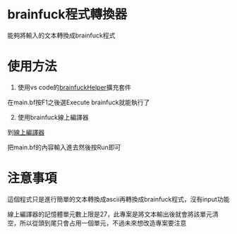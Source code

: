 # brainfuck程式轉換器
能夠將輸入的文本轉換成brainfuck程式

# 使用方法
1. 使用vs code的[brainfuckHelper](https://marketplace.visualstudio.com/items?itemName=ComputerElite.brainfuckhelper)擴充套件

在main.bf按F1之後選Execute brainfuck就能執行了

2. 使用brainfuck線上編譯器

到[線上編譯器](https://ashupk.github.io/Brainfuck/brainfuck-visualizer-master/index.html#)

把main.bf的內容輸入進去然後按Run即可

# 注意事項
這個程式只是進行簡單的文本轉換成ascii再轉換成brainfuck程式，沒有input功能

線上編譯器的記憶體單元數上限是27，此專案是將文本輸出後就會將該單元清空，所以從頭到尾只會占用一個單元，不過未來想改造專案要注意